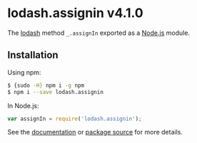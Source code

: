# lodash.assignin v4.1.0

The [lodash](https://lodash.com/) method `_.assignIn` exported as a [Node.js](https://nodejs.org/) module.

## Installation

Using npm:
```bash
$ {sudo -H} npm i -g npm
$ npm i --save lodash.assignin
```

In Node.js:
```js
var assignIn = require('lodash.assignin');
```

See the [documentation](https://lodash.com/docs#assignIn) or [package source](https://github.com/lodash/lodash/blob/4.1.0-npm-packages/lodash.assignin) for more details.
